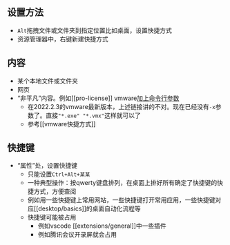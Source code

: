 ## 设置方法
- `Alt`拖拽文件或文件夹到指定位置比如桌面，设置快捷方式
- 资源管理器中，右键新建快捷方式
## 内容
- 某个本地文件或文件夹
- 网页
- “非平凡”内容。例如[[pro-license]] vmware[加上命令行参数](https://blog.csdn.net/lianghecai52171314/article/details/120112196)
  - 在2022.2.3的vmware最新版本，上述链接讲的不对。现在已经没有`-x`参数了。直接`"*.exe" "*.vmx"`这样就可以了
  - 参考[[vmware快捷方式]]
## 快捷键
- “属性”处，设置快捷键
  - 只能设置`Ctrl+Alt+某某`
  - 一种典型操作：按qwerty键盘排列，在桌面上排好所有确定了快捷键的快捷方式，方便查阅
  - 例如用一些快捷键上常用网站，一些快捷键打开常用应用，一些快捷键对应[[desktop/basics]]的桌面自动化流程等
  - 快捷键可能被占用
    - 例如vscode [[extensions/general]]中一些插件
    - 例如腾讯会议开录屏就会占用